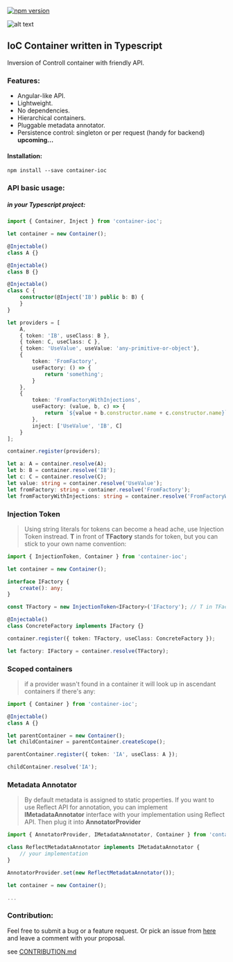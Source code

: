 [![npm version](https://badge.fury.io/js/container-ioc.svg)](https://badge.fury.io/js/container-ioc)

![alt text](http://abcselfstorageperth.com.au/wp-content/uploads/2014/08/icon-container-storage1.png)

## IoC Container written in Typescript
Inversion of Controll container with friendly API.

### Features:
* Angular-like API.
* Lightweight.
* No dependencies.
* Hierarchical containers.
* Pluggable metadata annotator.
* Persistence control: singleton or per request (handy for backend) **upcoming...**

#### Installation:
```
npm install --save container-ioc
```

### API basic usage:

##### in your Typescript project:
```Typescript
import { Container, Inject } from 'container-ioc';

let container = new Container();

@Injectable()
class A {}

@Injectable()
class B {}

@Injectable()
class C {
    constructor(@Inject('IB') public b: B) {
    }
}

let providers = [
    A,
    { token: 'IB', useClass: B }, 
    { token: C, useClass: C },
    { token: 'UseValue', useValue: 'any-primitive-or-object'},
    {
        token: 'FromFactory',
        useFactory: () => {
            return 'something';
        }
    },
    {
        token: 'FromFactoryWithInjections',
        useFactory: (value, b, c) => {
            return `${value + b.constructor.name + c.constructor.name}`;
        },
        inject: ['UseValue', 'IB', C]
    }
];

container.register(providers);

let a: A = container.resolve(A);
let b: B = container.resolve('IB');
let c: C = container.resolve(C);
let value: string = container.resolve('UseValue');
let fromFactory: string = container.resolve('FromFactory');
let fromFactoryWithInjections: string = container.resolve('FromFactoryWithInjections');
```

### Injection Token
> Using string literals for tokens can become a head ache, use Injection Token instread. **T** in front of **TFactory** stands for token, but you can stick to your own name convention:
```Typescript
import { InjectionToken, Container } from 'container-ioc';

let container = new Container();

interface IFactory {
    create(): any;
}

const TFactory = new InjectionToken<IFactory>('IFactory'); // T in TFactory stands for token

@Injectable()
class ConcreteFactory implements IFactory {}

container.register({ token: TFactory, useClass: ConcreteFactory });

let factory: IFactory = container.resolve(TFactory);

```


### Scoped containers
> if a provider wasn't found in a container it will look up in ascendant containers if there's any:
```Typescript
import { Container } from 'container-ioc';

@Injectable()
class A {}

let parentContainer = new Container();
let childContainer = parentContainer.createScope();

parentContainer.register({ token: 'IA', useClass: A });

childContainer.resolve('IA');

```

### Metadata Annotator
> By default metadata is assigned to static properties.
> If you want to use Reflect API for annotation, you can implement **IMetadataAnnotator** interface with your implementation using Reflect API. Then plug it into **AnnotatorProvider**
```Typescript
import { AnnotatorProvider, IMetadataAnnotator, Container } from 'container-ioc';

class ReflectMetadataAnnotator implements IMetadataAnnotator {
    // your implementation
}

AnnotatorProvider.set(new ReflectMetadataAnnotator());

let container = new Container();

...
```

### Contribution:
Feel free to submit a bug or a feature request.
Or pick an issue from [here](https://github.com/thohoh/container-ioc/issues) and leave a comment with your proposal.

see [CONTRIBUTION.md](CONTRIBUTION.md)